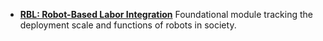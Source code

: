 - [**RBL: Robot-Based Labor Integration**](RBL.md)
Foundational module tracking the deployment scale and functions of robots in society.
